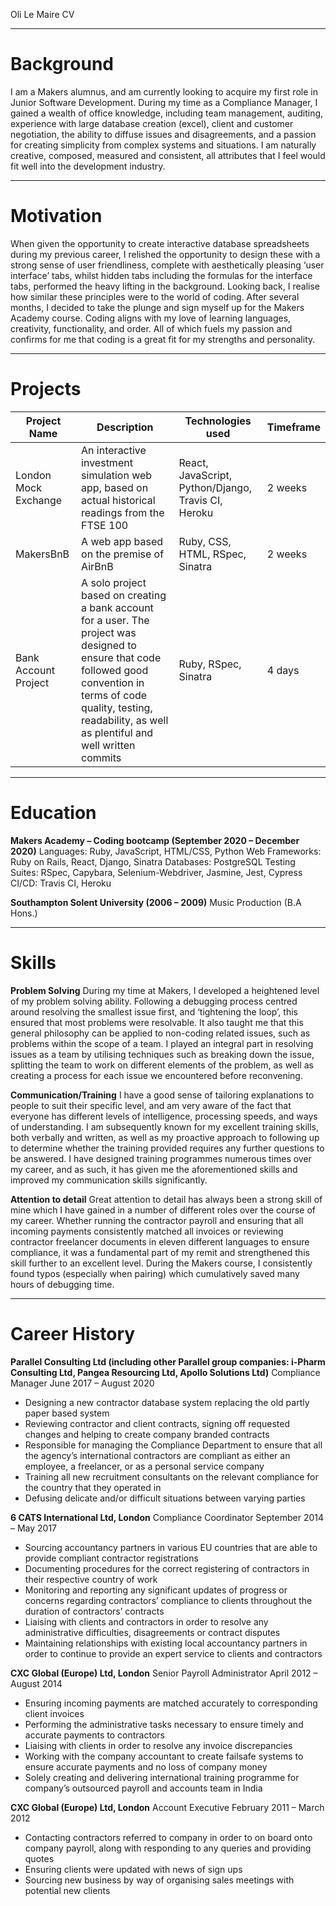 Oli Le Maire CV
_______________________________________________________________

# Background

I am a Makers alumnus, and am currently looking to acquire my first role in Junior Software Development. During my time as a Compliance Manager, I gained a wealth of office knowledge, including team management, auditing, experience with large database creation (excel), client and customer negotiation, the ability to diffuse issues and disagreements, and a passion for creating simplicity from complex systems and situations. I am naturally creative, composed, measured and consistent, all attributes that I feel would fit well into the development industry.

_______________________________________________________________
# Motivation

When given the opportunity to create interactive database spreadsheets during my previous career, I relished the opportunity to design these with a strong sense of user friendliness, complete with aesthetically pleasing ‘user interface’ tabs, whilst hidden tabs including the formulas for the interface tabs, performed the heavy lifting in the background. Looking back, I realise how similar these principles were to the world of coding. After several months, I decided to take the plunge and sign myself up for the Makers Academy course. Coding aligns with my love of learning languages, creativity, functionality, and order. All of which fuels my passion and confirms for me that coding is a great fit for my strengths and personality.  
_______________________________________________________________
# Projects


| Project Name | Description | Technologies used | Timeframe |
| ------------ | ----------- | ----------------- | --------- |
| London Mock Exchange | An interactive investment simulation web app, based on actual historical readings from the FTSE 100 | React, JavaScript, Python/Django, Travis CI, Heroku | 2 weeks |
| MakersBnB | A web app based on the premise of AirBnB | Ruby, CSS, HTML, RSpec, Sinatra | 2 weeks |
| Bank Account Project | A solo project based on creating a bank account for a user. The project was designed to ensure that code followed good convention in terms of code quality, testing, readability, as well as plentiful and well written commits | Ruby, RSpec, Sinatra | 4 days |




_______________________________________________________________
# Education

**Makers Academy – Coding bootcamp (September 2020 – December 2020)**
Languages: Ruby, JavaScript, HTML/CSS, Python
Web Frameworks: Ruby on Rails, React, Django, Sinatra
Databases: PostgreSQL
Testing Suites: RSpec, Capybara, Selenium-Webdriver, Jasmine, Jest, Cypress
CI/CD: Travis CI, Heroku

**Southampton Solent University (2006 – 2009)**
Music Production (B.A Hons.)

_______________________________________________________________
# Skills

**Problem Solving**
During my time at Makers, I developed a heightened level of my problem solving ability. Following a debugging process centred around resolving the smallest issue first, and ‘tightening the loop’, this ensured that most problems were resolvable. It also taught me that this general philosophy can be applied to non-coding related issues, such as problems within the scope of a team. I played an integral part in resolving issues as a team by utilising techniques such as breaking down the issue, splitting the team to work on different elements of the problem, as well as creating a process for each issue we encountered before reconvening.

**Communication/Training**
I have a good sense of tailoring explanations to people to suit their specific level, and am very aware of the fact that everyone has different levels of intelligence, processing speeds, and ways of understanding. I am subsequently known for my excellent training skills, both verbally and written, as well as my proactive approach to following up to determine whether the training provided requires any further questions to be answered. I have designed training programmes numerous times over my career, and as such, it has given me the aforementioned skills and improved my communication skills significantly.

**Attention to detail**
Great attention to detail has always been a strong skill of mine which I have gained in a number of different roles over the course of my career. Whether running the contractor payroll and ensuring that all incoming payments consistently matched all invoices or reviewing contractor freelancer documents in eleven different languages to ensure compliance, it was a fundamental part of my remit and strengthened this skill further to an excellent level. During the Makers course, I consistently found typos (especially when pairing) which cumulatively saved many hours of debugging time.



_______________________________________________________________
# Career History

**Parallel Consulting Ltd (including other Parallel group companies: i-Pharm Consulting Ltd, Pangea Resourcing Ltd, Apollo Solutions Ltd)**
Compliance Manager
June 2017 – August 2020

- Designing a new contractor database system replacing the old partly paper based system
- Reviewing contractor and client contracts, signing off requested changes and helping to create company branded contracts
- Responsible for managing the Compliance Department to ensure that all the agency’s international contractors are compliant as either an employee, a freelancer, or as a personal service company
- Training all new recruitment consultants on the relevant compliance for the country that they operated in
- Defusing delicate and/or difficult situations between varying parties


**6 CATS International Ltd, London**
Compliance Coordinator
September 2014 – May 2017

- Sourcing accountancy partners in various EU countries that are able to provide compliant contractor registrations
- Documenting procedures for the correct registering of contractors in their respective country of work
- Monitoring and reporting any significant updates of progress or concerns regarding contractors’ compliance to clients throughout the duration of contractors’ contracts
- Liaising with clients and contractors in order to resolve any administrative difficulties, disagreements or contract disputes
- Maintaining relationships with existing local accountancy partners in order to continue to provide an expert service to clients and contractors


**CXC Global (Europe) Ltd, London**
Senior Payroll Administrator
April 2012 – August 2014

- Ensuring incoming payments are matched accurately to corresponding client invoices
- Performing the administrative tasks necessary to ensure timely and accurate payments to contractors
- Liaising with clients in order to resolve any invoice discrepancies
- Working with the company accountant to create failsafe systems to ensure accurate payments and no loss of company money
- Solely creating and delivering international training programme for company’s outsourced payroll and accounts team in India


**CXC Global (Europe) Ltd, London**
Account Executive
February 2011 – March 2012

- Contacting contractors referred to company in order to on board onto company payroll, along with responding to any queries and providing quotes
- Ensuring clients were updated with news of sign ups
- Sourcing new business by way of organising sales meetings with potential new clients
